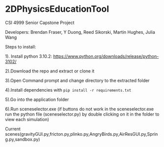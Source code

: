 # 2DPhysicsEducationTool
CSI 4999 Senior Capstone Project

Developers: Brendan Fraser, Y Duong, Reed Sikorski, Martin Hughes, Julia Wang


Steps to install:

1). Install python 3.10.2: https://www.python.org/downloads/release/python-3102/

2).Download the repo and extract or clone it

3).Open Command prompt and change directory to the extracted folder

4).Install dependencies with `pip install -r requirements.txt`

5).Go into the application folder

6).Run sceneselector.exe (if buttons do not work in the sceneselector.exe run the python file (sceneselector.py) by double clicking on it in the folder to view each simulation)

Current scenes(gravityGUI.py,fricton.py,plinko.py,AngryBirds.py,AirResGUI.py,Spring.py,sandbox.py)
